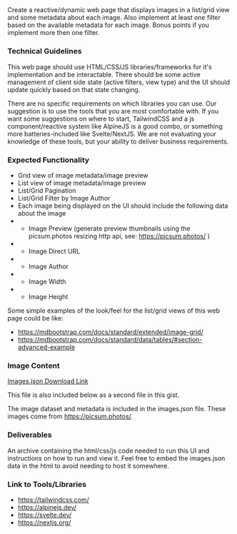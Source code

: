 ##

Create a reactive/dynamic web page that displays images in a list/grid view and some metadata about each image. Also implement at least one filter based on the available metadata for each image. Bonus points if you implement more then one filter.

### Technical Guidelines

This web page should use HTML/CSS/JS libraries/frameworks for it's implementation and be interactable. There should be some active management of client side state (active filters, view type) and the UI should update quickly based on that state changing.

There are no specific requirements on which libraries you can use. Our suggestion is to use the tools that you are most comfortable with. If you want some suggestions on where to start, TailwindCSS and a js component/reactive system like AlpineJS is a good combo, or something more batteries-included like Svelte/NextJS. We are not evaluating your knowledge of these tools, but your ability to deliver business requirements.

### Expected Functionality

- Grid view of image metadata/image preview
- List view of image metadata/image preview
- List/Grid Pagination
- List/Grid Filter by Image Author
- Each image being displayed on the UI should include the following data about the image
- - Image Preview (generate preview thumbnails using the picsum.photos resizing http api, see: https://picsum.photos/ )
- - Image Direct URL
- - Image Author
- - Image Width
- - Image Height

Some simple examples of the look/feel for the list/grid views of this web page could be like:

- <https://mdbootstrap.com/docs/standard/extended/image-grid/>
- <https://mdbootstrap.com/docs/standard/data/tables/#section-advanced-example>

### Image Content

[Images.json Download Link](https://gist.githubusercontent.com/mglinski/d8fe051eb7da22688916ba3bcf49893c/raw/e5f0c48c8daa545568530a24417739f79a13b9db/images.json)

This file is also included below as a second file in this gist.

The image dataset and metadata is included in the images.json file.
These images come from https://picsum.photos/.

### Deliverables

An archive containing the html/css/js code needed to run this UI and instructions on how to run and view it. Feel free to embed the images.json data in the html to avoid needing to host it somewhere.

### Link to Tools/Libraries

- <https://tailwindcss.com/>
- <https://alpinejs.dev/>
- <https://svelte.dev/>
- <https://nextjs.org/>
